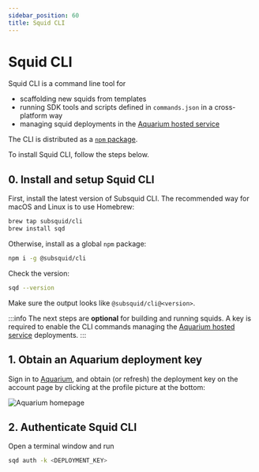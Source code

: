 ```yaml
---
sidebar_position: 60
title: Squid CLI
---
```


# Squid CLI

Squid CLI is a command line tool for 

- scaffolding new squids from templates
- running SDK tools and scripts defined in `commands.json` in a cross-platform way
- managing squid deployments in the [Aquarium hosted service](/deploy-squid)

The CLI is distributed as a [`npm` package](https://www.npmjs.com/package/@subsquid/cli). 

To install Squid CLI, follow the steps below.

## 0. Install and setup Squid CLI

First, install the latest version of Subsquid CLI.
The recommended way for macOS and Linux is to use Homebrew:
```bash
brew tap subsquid/cli
brew install sqd
```

Otherwise, install as a global `npm` package:
```bash
npm i -g @subsquid/cli
```

Check the version:
```bash
sqd --version
```
Make sure the output looks like `@subsquid/cli@<version>`.

:::info
The next steps are **optional** for building and running squids. A key is required to enable the CLI commands managing the [Aquarium hosted service](/deploy-squid) deployments.
:::

## 1. Obtain an Aquarium deployment key

Sign in to [Aquarium](https://app.subsquid.io/aquarium), and obtain (or refresh) the deployment key on the account page by clicking at the profile picture at the bottom:

![Aquarium homepage](/img/.gitbook/assets/deployment-key.png)


## 2. Authenticate Squid CLI

Open a terminal window and run 

```bash
sqd auth -k <DEPLOYMENT_KEY>
```

